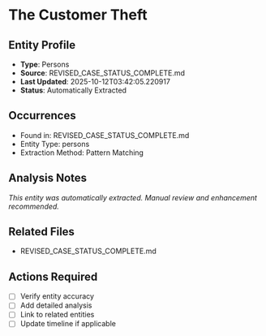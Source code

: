 # The Customer Theft

## Entity Profile
- **Type**: Persons
- **Source**: REVISED_CASE_STATUS_COMPLETE.md
- **Last Updated**: 2025-10-12T03:42:05.220917
- **Status**: Automatically Extracted

## Occurrences
- Found in: REVISED_CASE_STATUS_COMPLETE.md
- Entity Type: persons
- Extraction Method: Pattern Matching

## Analysis Notes
*This entity was automatically extracted. Manual review and enhancement recommended.*

## Related Files
- REVISED_CASE_STATUS_COMPLETE.md

## Actions Required
- [ ] Verify entity accuracy
- [ ] Add detailed analysis
- [ ] Link to related entities
- [ ] Update timeline if applicable
